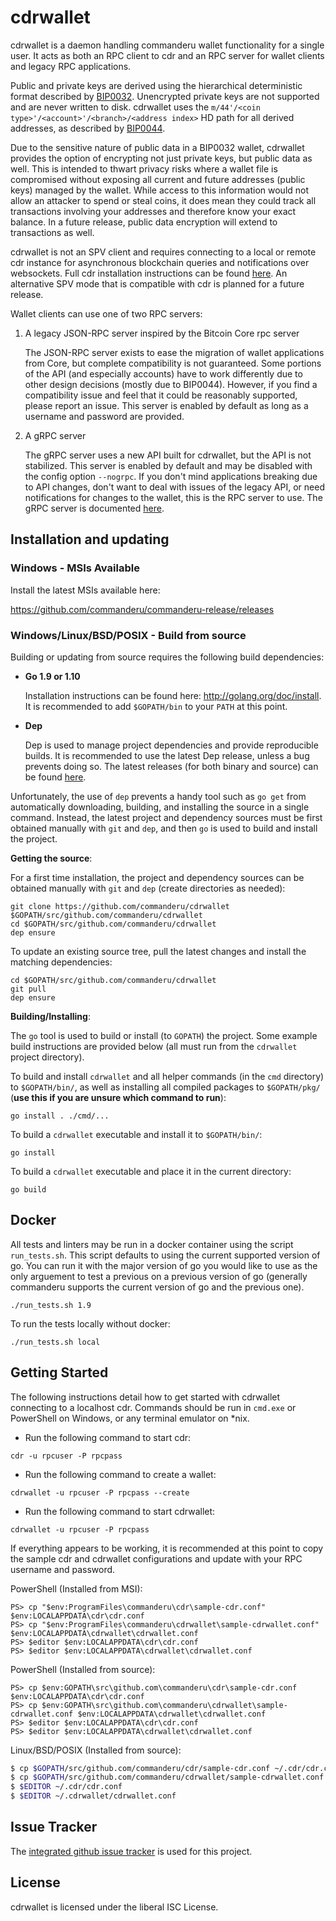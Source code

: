 cdrwallet
=========

cdrwallet is a daemon handling commanderu wallet functionality for a
single user.  It acts as both an RPC client to cdr and an RPC server
for wallet clients and legacy RPC applications.

Public and private keys are derived using the hierarchical
deterministic format described by
[BIP0032](https://github.com/bitcoin/bips/blob/master/bip-0032.mediawiki).
Unencrypted private keys are not supported and are never written to
disk.  cdrwallet uses the
`m/44'/<coin type>'/<account>'/<branch>/<address index>`
HD path for all derived addresses, as described by
[BIP0044](https://github.com/bitcoin/bips/blob/master/bip-0044.mediawiki).

Due to the sensitive nature of public data in a BIP0032 wallet,
cdrwallet provides the option of encrypting not just private keys, but
public data as well.  This is intended to thwart privacy risks where a
wallet file is compromised without exposing all current and future
addresses (public keys) managed by the wallet. While access to this
information would not allow an attacker to spend or steal coins, it
does mean they could track all transactions involving your addresses
and therefore know your exact balance.  In a future release, public data
encryption will extend to transactions as well.

cdrwallet is not an SPV client and requires connecting to a local or
remote cdr instance for asynchronous blockchain queries and
notifications over websockets.  Full cdr installation instructions
can be found [here](https://github.com/commanderu/cdr).  An alternative
SPV mode that is compatible with cdr is planned for a future release.

Wallet clients can use one of two RPC servers:

  1. A legacy JSON-RPC server inspired by the Bitcoin Core rpc server

     The JSON-RPC server exists to ease the migration of wallet applications
     from Core, but complete compatibility is not guaranteed.  Some portions of
     the API (and especially accounts) have to work differently due to other
     design decisions (mostly due to BIP0044).  However, if you find a
     compatibility issue and feel that it could be reasonably supported, please
     report an issue.  This server is enabled by default as long as a username
     and password are provided.

  2. A gRPC server

     The gRPC server uses a new API built for cdrwallet, but the API is not
     stabilized.  This server is enabled by default and may be disabled with
     the config option `--nogrpc`.  If you don't mind applications breaking
     due to API changes, don't want to deal with issues of the legacy API, or
     need notifications for changes to the wallet, this is the RPC server to
     use. The gRPC server is documented [here](./rpc/documentation/README.md).

## Installation and updating

### Windows - MSIs Available

Install the latest MSIs available here:

https://github.com/commanderu/commanderu-release/releases

### Windows/Linux/BSD/POSIX - Build from source

Building or updating from source requires the following build dependencies:

- **Go 1.9 or 1.10**

  Installation instructions can be found here: http://golang.org/doc/install.
  It is recommended to add `$GOPATH/bin` to your `PATH` at this point.

- **Dep**

  Dep is used to manage project dependencies and provide reproducible builds.
  It is recommended to use the latest Dep release, unless a bug prevents doing
  so.  The latest releases (for both binary and source) can be found
  [here](https://github.com/golang/dep/releases).

Unfortunately, the use of `dep` prevents a handy tool such as `go get` from
automatically downloading, building, and installing the source in a single
command.  Instead, the latest project and dependency sources must be first
obtained manually with `git` and `dep`, and then `go` is used to build and
install the project.

**Getting the source**:

For a first time installation, the project and dependency sources can be
obtained manually with `git` and `dep` (create directories as needed):

```
git clone https://github.com/commanderu/cdrwallet $GOPATH/src/github.com/commanderu/cdrwallet
cd $GOPATH/src/github.com/commanderu/cdrwallet
dep ensure
```

To update an existing source tree, pull the latest changes and install the
matching dependencies:

```
cd $GOPATH/src/github.com/commanderu/cdrwallet
git pull
dep ensure
```

**Building/Installing**:

The `go` tool is used to build or install (to `GOPATH`) the project.  Some
example build instructions are provided below (all must run from the `cdrwallet`
project directory).

To build and install `cdrwallet` and all helper commands (in the `cmd`
directory) to `$GOPATH/bin/`, as well as installing all compiled packages to
`$GOPATH/pkg/` (**use this if you are unsure which command to run**):

```
go install . ./cmd/...
```

To build a `cdrwallet` executable and install it to `$GOPATH/bin/`:

```
go install
```

To build a `cdrwallet` executable and place it in the current directory:

```
go build
```

## Docker

All tests and linters may be run in a docker container using the script `run_tests.sh`.  This script defaults to using the current supported version of go.  You can run it with the major version of go you would like to use as the only arguement to test a previous on a previous version of go (generally commanderu supports the current version of go and the previous one).

```
./run_tests.sh 1.9
```

To run the tests locally without docker:

```
./run_tests.sh local
```

## Getting Started

The following instructions detail how to get started with cdrwallet connecting
to a localhost cdr.  Commands should be run in `cmd.exe` or PowerShell on
Windows, or any terminal emulator on *nix.

- Run the following command to start cdr:

```
cdr -u rpcuser -P rpcpass
```

- Run the following command to create a wallet:

```
cdrwallet -u rpcuser -P rpcpass --create
```

- Run the following command to start cdrwallet:

```
cdrwallet -u rpcuser -P rpcpass
```

If everything appears to be working, it is recommended at this point to
copy the sample cdr and cdrwallet configurations and update with your
RPC username and password.

PowerShell (Installed from MSI):
```
PS> cp "$env:ProgramFiles\commanderu\cdr\sample-cdr.conf" $env:LOCALAPPDATA\cdr\cdr.conf
PS> cp "$env:ProgramFiles\commanderu\cdrwallet\sample-cdrwallet.conf" $env:LOCALAPPDATA\cdrwallet\cdrwallet.conf
PS> $editor $env:LOCALAPPDATA\cdr\cdr.conf
PS> $editor $env:LOCALAPPDATA\cdrwallet\cdrwallet.conf
```

PowerShell (Installed from source):
```
PS> cp $env:GOPATH\src\github.com\commanderu\cdr\sample-cdr.conf $env:LOCALAPPDATA\cdr\cdr.conf
PS> cp $env:GOPATH\src\github.com\commanderu\cdrwallet\sample-cdrwallet.conf $env:LOCALAPPDATA\cdrwallet\cdrwallet.conf
PS> $editor $env:LOCALAPPDATA\cdr\cdr.conf
PS> $editor $env:LOCALAPPDATA\cdrwallet\cdrwallet.conf
```

Linux/BSD/POSIX (Installed from source):
```bash
$ cp $GOPATH/src/github.com/commanderu/cdr/sample-cdr.conf ~/.cdr/cdr.conf
$ cp $GOPATH/src/github.com/commanderu/cdrwallet/sample-cdrwallet.conf ~/.cdrwallet/cdrwallet.conf
$ $EDITOR ~/.cdr/cdr.conf
$ $EDITOR ~/.cdrwallet/cdrwallet.conf
```

## Issue Tracker

The [integrated github issue tracker](https://github.com/commanderu/cdrwallet/issues)
is used for this project.

## License

cdrwallet is licensed under the liberal ISC License.
